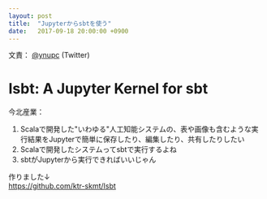 ```yaml
---
layout: post
title:  "Jupyterからsbtを使う"
date:   2017-09-18 20:00:00 +0900
---
```

文責： [@ynupc](https://twitter.com/ynupc) (Twitter)

# Isbt: A Jupyter Kernel for sbt

今北産業：
1. Scalaで開発した"いわゆる"人工知能システムの、表や画像も含むような実行結果をJupyterで簡単に保存したり、編集したり、共有したりしたい
1. Scalaで開発したシステムってsbtで実行するよね
1. sbtがJupyterから実行できればいいじゃん

作りました↓  
https://github.com/ktr-skmt/Isbt

